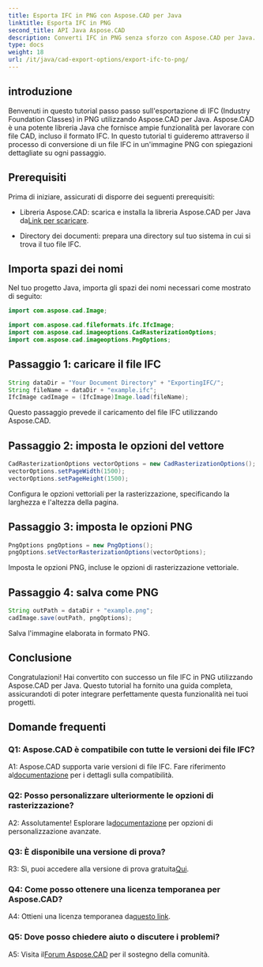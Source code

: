 ```yaml
---
title: Esporta IFC in PNG con Aspose.CAD per Java
linktitle: Esporta IFC in PNG
second_title: API Java Aspose.CAD
description: Converti IFC in PNG senza sforzo con Aspose.CAD per Java. Segui il nostro tutorial passo dopo passo.
type: docs
weight: 18
url: /it/java/cad-export-options/export-ifc-to-png/
---
```

## introduzione

Benvenuti in questo tutorial passo passo sull'esportazione di IFC (Industry Foundation Classes) in PNG utilizzando Aspose.CAD per Java. Aspose.CAD è una potente libreria Java che fornisce ampie funzionalità per lavorare con file CAD, incluso il formato IFC. In questo tutorial ti guideremo attraverso il processo di conversione di un file IFC in un'immagine PNG con spiegazioni dettagliate su ogni passaggio.

## Prerequisiti

Prima di iniziare, assicurati di disporre dei seguenti prerequisiti:

-  Libreria Aspose.CAD: scarica e installa la libreria Aspose.CAD per Java da[Link per scaricare](https://releases.aspose.com/cad/java/).

- Directory dei documenti: prepara una directory sul tuo sistema in cui si trova il tuo file IFC.

## Importa spazi dei nomi

Nel tuo progetto Java, importa gli spazi dei nomi necessari come mostrato di seguito:

```java
import com.aspose.cad.Image;

import com.aspose.cad.fileformats.ifc.IfcImage;
import com.aspose.cad.imageoptions.CadRasterizationOptions;
import com.aspose.cad.imageoptions.PngOptions;
```

## Passaggio 1: caricare il file IFC

```java
String dataDir = "Your Document Directory" + "ExportingIFC/";
String fileName = dataDir + "example.ifc";
IfcImage cadImage = (IfcImage)Image.load(fileName);
```

Questo passaggio prevede il caricamento del file IFC utilizzando Aspose.CAD.

## Passaggio 2: imposta le opzioni del vettore

```java
CadRasterizationOptions vectorOptions = new CadRasterizationOptions();
vectorOptions.setPageWidth(1500);
vectorOptions.setPageHeight(1500);
```

Configura le opzioni vettoriali per la rasterizzazione, specificando la larghezza e l'altezza della pagina.

## Passaggio 3: imposta le opzioni PNG

```java
PngOptions pngOptions = new PngOptions();
pngOptions.setVectorRasterizationOptions(vectorOptions);
```

Imposta le opzioni PNG, incluse le opzioni di rasterizzazione vettoriale.

## Passaggio 4: salva come PNG

```java
String outPath = dataDir + "example.png";
cadImage.save(outPath, pngOptions);
```

Salva l'immagine elaborata in formato PNG.

## Conclusione

Congratulazioni! Hai convertito con successo un file IFC in PNG utilizzando Aspose.CAD per Java. Questo tutorial ha fornito una guida completa, assicurandoti di poter integrare perfettamente questa funzionalità nei tuoi progetti.

## Domande frequenti

### Q1: Aspose.CAD è compatibile con tutte le versioni dei file IFC?

 A1: Aspose.CAD supporta varie versioni di file IFC. Fare riferimento al[documentazione](https://reference.aspose.com/cad/java/) per i dettagli sulla compatibilità.

### Q2: Posso personalizzare ulteriormente le opzioni di rasterizzazione?

 A2: Assolutamente! Esplorare la[documentazione](https://reference.aspose.com/cad/java/) per opzioni di personalizzazione avanzate.

### Q3: È disponibile una versione di prova?

R3: Sì, puoi accedere alla versione di prova gratuita[Qui](https://releases.aspose.com/).

### Q4: Come posso ottenere una licenza temporanea per Aspose.CAD?

 A4: Ottieni una licenza temporanea da[questo link](https://purchase.aspose.com/temporary-license/).

### Q5: Dove posso chiedere aiuto o discutere i problemi?

A5: Visita il[Forum Aspose.CAD](https://forum.aspose.com/c/cad/19) per il sostegno della comunità.
